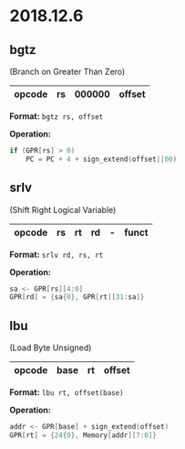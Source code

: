 # 2018.12.6

## bgtz
(Branch on Greater Than Zero)

| opcode | rs | 000000 | offset | 
| :-: | :-: | :-: | :-: |

**Format:** `bgtz rs, offset`

**Operation:**
```verilog
if (GPR[rs] > 0)
    PC = PC + 4 + sign_extend(offset||00)
```

## srlv
(Shift Right Logical Variable)

| opcode | rs | rt | rd | - | funct | 
| :-: | :-: | :-: | :-: | :-: | :-: |

**Format:** `srlv rd, rs, rt`

**Operation:**
```verilog
sa <- GPR[rs][4:0]
GPR[rd] = {sa{0}, GPR[rt][31:sa]}
```

## lbu
(Load Byte Unsigned)

| opcode | base | rt | offset | 
| :-: | :-: | :-: | :-: |

**Format:** `lbu rt, offset(base)`

**Operation:**
```verilog
addr <- GPR[base] + sign_extend(offset)
GPR[rt] = {24{0}, Memory[addr][7:0]}
```
